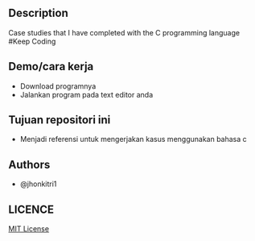 ## Description
Case studies that I have completed with the C programming language  
#Keep Coding

## Demo/cara kerja
* Download programnya
* Jalankan program pada text editor anda

## Tujuan repositori ini
* Menjadi referensi untuk mengerjakan kasus menggunakan bahasa c

## Authors
* @jhonkitri1

## LICENCE
[MIT License](LICENSE)
